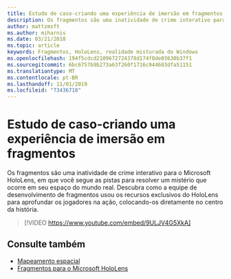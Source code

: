 ```yaml
---
title: Estudo de caso-criando uma experiência de imersão em fragmentos
description: Os fragmentos são uma inatividade de crime interativo para o Microsoft HoloLens, em que você segue as pistas para resolver um mistério que ocorre em seu espaço do mundo real.
author: mattzmsft
ms.author: miharnis
ms.date: 03/21/2018
ms.topic: article
keywords: Fragmentos, HoloLens, realidade misturada do Windows
ms.openlocfilehash: 194f5cdcd2109672724378d174f8de03630b37f1
ms.sourcegitcommit: 6bc6757b9b273a63f260f1716c944603dfa51151
ms.translationtype: MT
ms.contentlocale: pt-BR
ms.lasthandoff: 11/01/2019
ms.locfileid: "73436718"
---
```

# <a name="case-study---creating-an-immersive-experience-in-fragments"></a>Estudo de caso-criando uma experiência de imersão em fragmentos

Os fragmentos são uma inatividade de crime interativo para o Microsoft HoloLens, em que você segue as pistas para resolver um mistério que ocorre em seu espaço do mundo real. Descubra como a equipe de desenvolvimento de fragmentos usou os recursos exclusivos do HoloLens para aprofundar os jogadores na ação, colocando-os diretamente no centro da história.



>[!VIDEO https://www.youtube.com/embed/9ULJV4G5XkA]

## <a name="see-also"></a>Consulte também
* [Mapeamento espacial](spatial-mapping.md)
* [Fragmentos para o Microsoft HoloLens](https://www.microsoft.com/p/fragments/9nblggh5ggm8)
